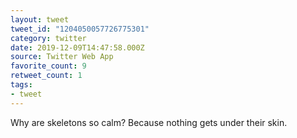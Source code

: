 ```yaml
---
layout: tweet
tweet_id: "1204050057726775301"
category: twitter
date: 2019-12-09T14:47:58.000Z
source: Twitter Web App
favorite_count: 9
retweet_count: 1
tags:
- tweet
---
```


Why are skeletons so calm? Because nothing gets under their skin.
